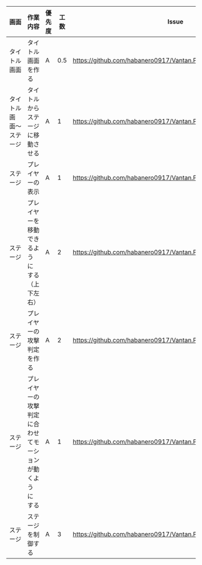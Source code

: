 画面 | 作業内容 | 優先度 | 工数 | Issue
  --- | --- | --- | --- | ---
  タイトル画面 | タイトル画面を作る　| A | 0.5 | https://github.com/habanero0917/Vantan.PH14.01.UnityGame/issues/3 |
  タイトル画面〜ステージ | タイトルからステージに移動させる | A | 1 | https://github.com/habanero0917/Vantan.PH14.01.UnityGame/issues/4 |
  ステージ | プレイヤーの表示 | A | 1 | https://github.com/habanero0917/Vantan.PH14.01.UnityGame/issues/5 |
  ステージ | プレイヤーを移動できるようにする（上下左右） | A | 2 | https://github.com/habanero0917/Vantan.PH14.01.UnityGame/issues/6 |
  ステージ | プレイヤーの攻撃判定を作る | A | 2| https://github.com/habanero0917/Vantan.PH14.01.UnityGame/issues/7 |
  ステージ | プレイヤーの攻撃判定に合わせてモーションが動くようにする | A | 1 | https://github.com/habanero0917/Vantan.PH14.01.UnityGame/issues/8 |
   ステージ | ステージを制御する | A | 3 | https://github.com/habanero0917/Vantan.PH14.01.UnityGame/issues/9 |
　
